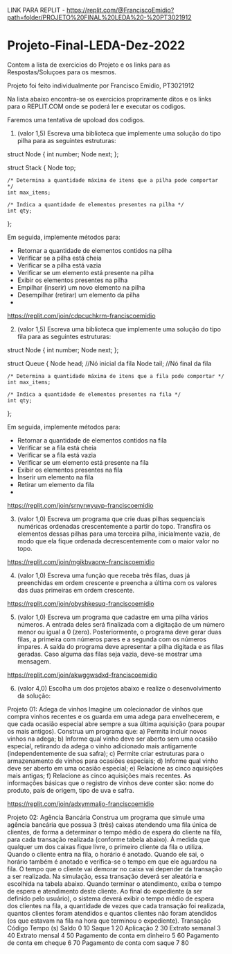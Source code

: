 LINK PARA REPLIT -     https://replit.com/@FranciscoEmidio?path=folder/PROJETO%20FINAL%20LEDA%20-%20PT3021912 



# Projeto-Final-LEDA-Dez-2022

Contem a lista de exercicios do Projeto e os links para as Respostas/Soluçoes para os mesmos.

Projeto foi feito individualmente por Francisco Emidio, PT3021912

Na lista abaixo encontra-se os exercicios propriramente ditos e os links para o REPLIT.COM onde se poderá ler e executar os codigos.

Faremos uma tentativa de upoload dos codigos.


1)	(valor 1,5) Escreva uma biblioteca que implemente uma solução do tipo pilha para as seguintes estruturas:

struct Node {
    int number;
    Node next;
};

struct Stack {
    Node top;
    
    /* Determina a quantidade máxima de itens que a pilha pode comportar */
    int max_items;

    /* Indica a quantidade de elementos presentes na pilha */
    int qty;
};

Em seguida, implemente métodos para:
- Retornar a quantidade de elementos contidos na pilha
- Verificar se a pilha está cheia
- Verificar se a pilha está vazia
- Verificar se um elemento está presente na pilha
- Exibir os elementos presentes na pilha
- Empilhar (inserir) um novo elemento na pilha
- Desempilhar (retirar) um elemento da pilha
- 

https://replit.com/join/cdpcuchkrm-franciscoemidio 

2)	(valor 1,5) Escreva uma biblioteca que implemente uma solução do tipo fila para as seguintes estruturas:

struct Node {
    int number;
    Node next;
};

struct Queue {
    Node head; //Nó inicial da fila
    Node tail; //Nó final da fila
    
    /* Determina a quantidade máxima de itens que a fila pode comportar */
    int max_items;

    /* Indica a quantidade de elementos presentes na fila */
    int qty;
};

Em seguida, implemente métodos para:
- Retornar a quantidade de elementos contidos na fila
- Verificar se a fila está cheia
- Verificar se a fila  está vazia
- Verificar se um elemento está presente na fila
- Exibir os elementos presentes na fila
- Inserir um elemento na fila
- Retirar um elemento da fila
- 
https://replit.com/join/srnyrwyuvp-franciscoemidio 

3)	(valor 1,0) Escreva um programa que crie duas pilhas sequenciais numéricas ordenadas crescentemente a partir do topo. Transfira os elementos dessas pilhas para uma terceira pilha, inicialmente vazia, de modo que ela fique ordenada decrescentemente com o maior valor no topo.

https://replit.com/join/mgikbvaorw-franciscoemidio

4)	(valor 1,0) Escreva uma função que receba três filas, duas já preenchidas em ordem crescente e preencha a última com os valores das duas primeiras em ordem crescente.

https://replit.com/join/obyshkesuq-franciscoemidio 

5)	(valor 1,0) Escreva um programa que cadastre em uma pilha vários números. A entrada deles será finalizada com a digitação de um número menor ou igual a 0 (zero). Posteriormente, o programa deve gerar duas filas, a primeira com números pares e a segunda com os números ímpares. A saída do programa deve apresentar a pilha digitada e as filas geradas. Caso alguma das filas seja vazia, deve-se mostrar uma mensagem.

https://replit.com/join/akwggwsdxd-franciscoemidio 

6)	(valor 4,0) Escolha um dos projetos abaixo e realize o desenvolvimento da solução:


Projeto 01: Adega de vinhos
Imagine um colecionador de vinhos que compra vinhos recentes e os guarda em uma adega para envelhecerem, e que cada ocasião especial abre sempre a sua última aquisição (para poupar os mais antigos). Construa um programa que:
a)	Permita incluir novos vinhos na adega;
b)	Informe qual vinho deve ser aberto sem uma ocasião especial, retirando da adega o vinho adicionado mais antigamente (independentemente de sua safra);
c)	Permite criar estruturas para o armazenamento de vinhos para ocasiões especiais;
d)	Informe qual vinho deve ser aberto em uma ocasião especial;
e)	Relacione as cinco aquisições mais antigas;
f)	Relacione as cinco aquisições mais recentes.
As informações básicas que o registro de vinhos deve conter são: nome do produto, país de origem, tipo de uva e safra.

https://replit.com/join/adxymmaljo-franciscoemidio 

Projeto 02: Agência Bancária
Construa um programa que simule uma agência bancária que possua 3 (três) caixas atendendo uma fila única de clientes, de forma a determinar o tempo médio de espera do cliente na fila, para cada transação realizada (conforme tabela abaixo). À medida que qualquer um dos caixas fique livre, o primeiro cliente da fila o utiliza. Quando o cliente entra na fila, o horário é anotado. Quando ele sai, o horário também é anotado e verifica-se o tempo em que ele aguardou na fila. O tempo que o cliente vai demorar no caixa vai depender da transação a ser realizada. Na simulação, essa transação deverá ser aleatória e escolhida na tabela abaixo. Quando terminar o atendimento, exiba o tempo de espera e atendimento deste cliente. Ao final do expediente (a ser definido pelo usuário), o sistema deverá exibir o tempo médio de espera dos clientes na fila, a quantidade de vezes que cada transação foi realizada, quantos clientes foram atendidos e quantos clientes não foram atendidos (os que estavam na fila na hora que terminou o expediente).
Transação	Código	Tempo (s)
Saldo	0	10
Saque	1	20
Aplicação	2	30
Extrato semanal	3	40
Extrato mensal	4	50
Pagamento de conta em dinheiro	5	60
Pagamento de conta em cheque	6	70
Pagamento de conta com saque	7	80


